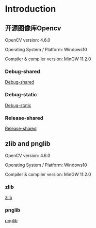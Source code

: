 # Introduction 

## 开源图像库Opencv

OpenCV version: 4.6.0

Operating System / Platform: Windows10

Compiler & compiler version: MinGW 11.2.0

### Debug-shared
[Debug-shared](https://drive.google.com/drive/folders/1WBtN7-diceb0u8BIUvgiov6aGSEhZToo?usp=sharing)

### Debug-static
[Debug-static](https://drive.google.com/drive/folders/1FTPvpoe1BYLgAh7Z_HTEtFDUo9mn-ttO?usp=sharing)

### Release-shared
[Release-shared](https://drive.google.com/drive/folders/1ly8QDfgZY4K4ystHIXxri81BAZ-8Last?usp=sharing)

## zlib and pnglib

OpenCV version: 4.6.0

Operating System / Platform: Windows10

Compiler & compiler version: MinGW 11.2.0

### zlib
[zlib](https://drive.google.com/drive/folders/1zC16gC3NGeMrC4UvHl_ofL-NXhFP4DtM?usp=sharing)

### pnglib
[pnglib](https://drive.google.com/drive/folders/1263kiz8lhOSOOkQraLnUhRRydOJ_Rdml?usp=sharing)





